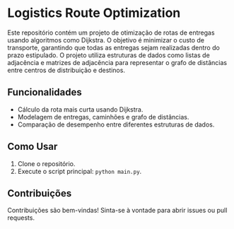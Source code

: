 # Logistics Route Optimization

Este repositório contém um projeto de otimização de rotas de entregas usando algoritmos como Dijkstra. O objetivo é minimizar o custo de transporte, garantindo que todas as entregas sejam realizadas dentro do prazo estipulado. O projeto utiliza estruturas de dados como listas de adjacência e matrizes de adjacência para representar o grafo de distâncias entre centros de distribuição e destinos.

## Funcionalidades
- Cálculo da rota mais curta usando Dijkstra.
- Modelagem de entregas, caminhões e grafo de distâncias.
- Comparação de desempenho entre diferentes estruturas de dados.

## Como Usar
1. Clone o repositório.
2. Execute o script principal: `python main.py`.

## Contribuições
Contribuições são bem-vindas! Sinta-se à vontade para abrir issues ou pull requests.
